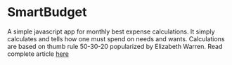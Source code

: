 # SmartBudget
A simple javascript app for monthly best expense calculations. 
It simply calculates and tells how one must spend on needs and wants. 
Calculations are based on thumb rule 50-30-20 popularized by Elizabeth Warren.
Read complete article 
<a href="https://www.investopedia.com/ask/answers/022916/what-502030-budget-rule.asp#:~:text=Senator%20Elizabeth%20Warren%20popularized%20the,socking%20away%2020%25%20to%20savings." target="_blank">here</a>

